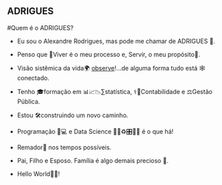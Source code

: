 ## ADRIGUES
#Quem é o ADRIGUES?

- Eu sou o Alexandre Rodrigues, mas pode me chamar de ADRIGUES 🙂.

- Penso que 🎢Viver é o meu processo e, Servir, o meu propósito💓.

- Visão sistêmica da vida🌍 [observe](https://user-images.githubusercontent.com/104703863/176079520-a759d892-5614-441a-9f22-260d428ea2d3.gif)!...de alguma forma tudo está 🕸️conectado.

- Tenho 🎓formação em 📊📈📉∑statística, ⚕️📖Contabilidade e ⚖️Gestão Pública. 

- Estou 🛠️construindo um novo caminho.

- Programação 🧮💻 e Data Science 🧩🌐♻️🎛️🤖🎡 é o que há! 

- Remador🛶 nos tempos possíveis.

- Pai, Filho e Esposo. Família é algo demais precioso 💎.

- Hello World🌌🔭! 
